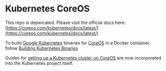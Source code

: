 # Kubernetes CoreOS

This repo is depercated. Please visit the official docs here: [https://coreos.com/kubernetes/docs/latest/](https://coreos.com/kubernetes/docs/latest/)

To build [Google Kubernetes](https://github.com/GoogleCloudPlatform/kubernetes) binaries for [CoreOS](https://coreos.com) 
in a Docker container, follow [Building Kubernetes Binaries](docs/build.md)


Guides for [setting up a Kubernetes cluster on CoreOS](https://github.com/GoogleCloudPlatform/kubernetes/) are now 
incorporated into the Kubernetes project itself. 
